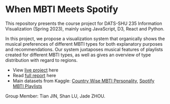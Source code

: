 # When MBTI Meets Spotify

This repository presents the course project for DATS-SHU 235 Information Visualization (Spring 2023), mainly using JavaScript, D3, React and Python.

In this project, we propose a visualization system that organically shows the musical preferences of different MBTI types for both explanatory purposes and recommendations. Our system juxtaposes musical features of playlists created for different MBTI types, as well as gives an overview of type distribution with regard to regions.

- View [live project](https://koapushjin.github.io/Spring2023-InfoViz-mbti-spotify/) here
- Read [full report](https://github.com/koapushjin/Spring2023-InfoViz-mbti-spotify/blob/main/FinalReport.pdf) here
- Main datasets from Kaggle: [Country Wise MBTI Personality](https://www.kaggle.com/code/rajjain/country-wise-mbti-personality), [Spotify MBTI Playlists](https://www.kaggle.com/datasets/xtrnglc/spotify-mbti-playlists)

Group Member: Tian JIN, Shan LU, Jade ZHOU.

